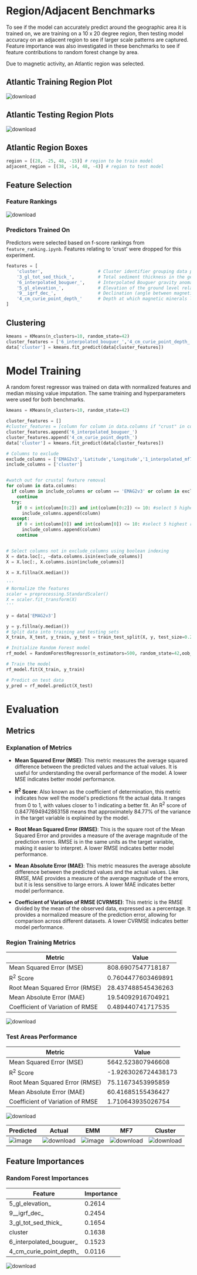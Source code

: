 
# Region/Adjacent Benchmarks 
To see if the model can accurately predict around the geographic area it is trained on, we are training on a 10 x 20 degree region, then testing model accuracy on an adjacent region to see if larger scale patterns are captured. Feature importance was also investigated in these benchmarks to see if feature contributions to random forest change by area. 

Due to magnetic activity, an Atlantic region was selected.

## Atlantic Training Region Plot 
![download](https://github.com/user-attachments/assets/ef4459c0-5b45-4bec-b3f6-2b804ca00fb0)

## Atlantic Testing Region Plots
![download](https://github.com/user-attachments/assets/37f29c6b-b586-4215-9dd9-c77594389e90)

## Atlantic Region Boxes 
```python
region = [(28, -25, 48, -15)] # region to be train model 
adjacent_region = [(38, -14, 48, -4)] # region to test model 
```
## Feature Selection 
### Feature Rankings
![download](https://github.com/user-attachments/assets/81eb3a33-ef8f-4306-9ee1-61ced0643ccc)

### Predictors Trained On
Predictors were selected based on f-score rankings from ```feature_ranking.ipynb```. Features relating to 'crust' were dropped for this experiment.

```python
features = [
    'cluster',                     # Cluster identifier grouping data points with similar properties. (e.g., curie and bouguer)
    '3_gl_tot_sed_thick_',         # Total sediment thickness in the geological layer.
    '6_interpolated_bouguer_',     # Interpolated Bouguer gravity anomaly data.
    '5_gl_elevation_',             # Elevation of the ground level relative to sea level.
    '9__igrf_dec_',                # Declination (angle between magnetic north and true north) from the IGRF model.
    '4_cm_curie_point_depth_'      # Depth at which magnetic minerals lose their magnetism (Curie point).
]
```

## Clustering 
```python
kmeans = KMeans(n_clusters=10, random_state=42)
cluster_features = ['6_interpolated_bouguer_','4_cm_curie_point_depth_']
data['cluster'] = kmeans.fit_predict(data[cluster_features])
```

# Model Training 

A random forest regressor was trained on data with normalized features and median missing value imputation. The same training and hyperparameters were used for both benchmarks.
```python
kmeans = KMeans(n_clusters=10, random_state=42)

cluster_features = []
#cluster_features = [column for column in data.columns if "crust" in column or 'thick' in column]
cluster_features.append('6_interpolated_bouguer_')
cluster_features.append('4_cm_curie_point_depth_')
data['cluster'] = kmeans.fit_predict(data[cluster_features])

# Columns to exclude
exclude_columns = ['EMAG2v3','Latitude','Longitude','1_interpolated_mf7_','2_interpolated_emm_']
include_columns = ['cluster']


#watch out for crustal feature removal
for column in data.columns:
  if column in include_columns or column == 'EMAG2v3' or column in exclude_columns or 'crust' in column:
    continue
  try:
    if 0 < int(column[0:2]) and int(column[0:2]) <= 10: #select 5 highest ranked
      include_columns.append(column)
  except:
    if 0 < int(column[0]) and int(column[0]) <= 10: #select 5 highest ranked
      include_columns.append(column)
    continue


# Select columns not in exclude_columns using boolean indexing
X = data.loc[:, ~data.columns.isin(exclude_columns)]
X = X.loc[:, X.columns.isin(include_columns)]

X = X.fillna(X.median())

'''
# Normalize the features
scaler = preprocessing.StandardScaler()
X = scaler.fit_transform(X)
'''

y = data['EMAG2v3']

y = y.fillna(y.median())
# Split data into training and testing sets
X_train, X_test, y_train, y_test = train_test_split(X, y, test_size=0.2, random_state=42)

# Initialize Random Forest model
rf_model = RandomForestRegressor(n_estimators=500, random_state=42,oob_score=True)

# Train the model
rf_model.fit(X_train, y_train)

# Predict on test data
y_pred = rf_model.predict(X_test)

```


# Evaluation 

## Metrics 

### Explanation of Metrics

- **Mean Squared Error (MSE)**: This metric measures the average squared difference between the predicted values and the actual values. It is useful for understanding the overall performance of the model. A lower MSE indicates better model performance.

- **R<sup>2</sup> Score**: Also known as the coefficient of determination, this metric indicates how well the model's predictions fit the actual data. It ranges from 0 to 1, with values closer to 1 indicating a better fit. An R<sup>2</sup> score of 0.8477694942863158 means that approximately 84.77% of the variance in the target variable is explained by the model.

- **Root Mean Squared Error (RMSE)**: This is the square root of the Mean Squared Error and provides a measure of the average magnitude of the prediction errors. RMSE is in the same units as the target variable, making it easier to interpret. A lower RMSE indicates better model performance.

- **Mean Absolute Error (MAE)**: This metric measures the average absolute difference between the predicted values and the actual values. Like RMSE, MAE provides a measure of the average magnitude of the errors, but it is less sensitive to large errors. A lower MAE indicates better model performance.

- **Coefficient of Variation of RMSE (CVRMSE)**: This metric is the RMSE divided by the mean of the observed data, expressed as a percentage. It provides a normalized measure of the prediction error, allowing for comparison across different datasets. A lower CVRMSE indicates better model performance.


### Region Training Metrics

| Metric                               | Value                   | 
|--------------------------------------|-------------------------|
| Mean Squared Error (MSE)             | 808.6907547718187      |
| R<sup>2</sup> Score                  | 0.7604477603469891     |
| Root Mean Squared Error (RMSE)       | 28.437488545436263      |
| Mean Absolute Error (MAE)            | 19.54092916704921      |
| Coefficient of Variation of RMSE     | 0.489440741717535      |



![download](https://github.com/user-attachments/assets/b461ae0a-efdb-4c41-aedb-63adde66f07b)



### Test Areas Performance


| Metric                               | Value                   |
|--------------------------------------|-------------------------|
| Mean Squared Error (MSE)             | 5642.523807946608      |
| R<sup>2</sup> Score                  | -1.9263026724438173      |
| Root Mean Squared Error (RMSE)       | 75.11673453995859    |
| Mean Absolute Error (MAE)            |  60.41685155436427      |
| Coefficient of Variation of RMSE     | 1.710643935026754      |

![download](https://github.com/user-attachments/assets/9155ac12-2ccd-4388-99c4-2489a46148bc)



| Predicted               | Actual                | EMM                  | MF7 | Cluster 
|-----------------------|-----------------------|-----------------------|-----------------------|-----------------------|
| ![image](https://github.com/user-attachments/assets/2e233122-cfdc-4f40-be87-5c16b928d36e)| ![download](https://github.com/user-attachments/assets/2e20eab1-d601-4bc3-99ee-111b14a858f8)| ![image](https://github.com/user-attachments/assets/e97cc88b-8e48-44a4-ba93-2c52d684b624) |![download](https://github.com/user-attachments/assets/7af24d27-a3ca-474f-ac4b-8ea8b4661708)|![download](https://github.com/user-attachments/assets/7b6af43a-2f9a-4a78-a4c0-661633d8228a) |




## Feature Importances 

### Random Forest Importances 
| Feature                    | Importance |
|------------------------------------|----------------|
| 5_gl_elevation_                    | 0.2614         |
| 9__igrf_dec_                       | 0.2454         |
| 3_gl_tot_sed_thick_                | 0.1654         |
| cluster                            | 0.1638         |
| 6_interpolated_bouguer_            | 0.1523         |
| 4_cm_curie_point_depth_            | 0.0116         |


![download](https://github.com/user-attachments/assets/8bc8eb80-3ad9-419d-9099-2e3906ee2248)


